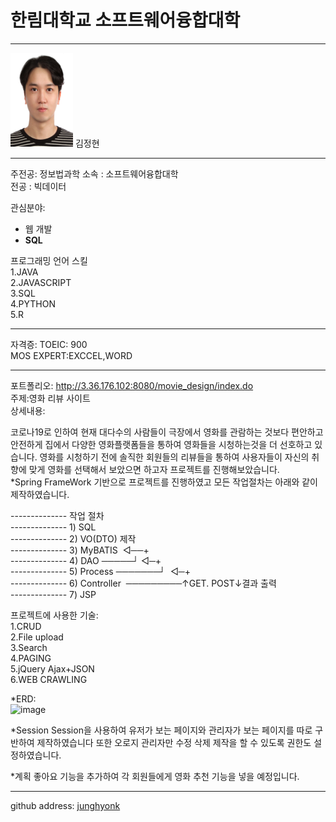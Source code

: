 # 한림대학교 소프트웨어융합대학
---
<img src=https://github.com/junghyonk/Resume/blob/main/%EA%B9%80%EC%A0%95%ED%98%84.jpg height=150 width=100>   
김정현

---
주전공: 정보법과학
소속 : 소프트웨어융합대학   
전공 : 빅데이터   

관심분야:
* 웹 개발
* **SQL**


프로그래밍 언어 스킬   
1.JAVA   
2.JAVASCRIPT    
3.SQL    
4.PYTHON   
5.R

----
자격증:
TOEIC: 900   
MOS EXPERT:EXCCEL,WORD

-------------
포트폴리오:
http://3.36.176.102:8080/movie_design/index.do   
주제:영화 리뷰 사이트   
상세내용:   

코로나19로 인하여 현재 대다수의 사람들이 극장에서 영화를 관람하는 것보다 편안하고 안전하게 집에서 다양한 영화플랫폼들을 통하여 영화들을 시청하는것을 더 선호하고 있습니다. 영화를 시청하기 전에 솔직한 회원들의 리뷰들을 통하여 사용자들이 자신의 취향에 맞게 영화를 선택해서 보았으면 하고자 프로젝트를 진행해보았습니다.   
*Spring FrameWork 기반으로 프로젝트를 진행하였고 모든 작업절차는 아래와  같이 제작하였습니다.

 -------------- 작업 절차   
-------------- 1) SQL   
-------------- 2) VO(DTO) 제작   
-------------- 3) MyBATIS  ◁──+   
-------------- 4) DAO ─────┘ ◁─+   
-------------- 5) Process ───────┘  ◁─+   
-------------- 6) Controller  ─────────↑GET. POST↓결과 출력   
-------------- 7) JSP    
                
                
프로젝트에 사용한 기술:  
1.CRUD   
2.File upload   
3.Search   
4.PAGING   
5.jQuery Ajax+JSON   
6.WEB CRAWLING   

*ERD:   
![image](https://user-images.githubusercontent.com/55689576/123955383-801bab80-d9e4-11eb-967f-6a21f303bf3c.png)


*Session
Session을 사용하여 유저가 보는 페이지와 관리자가 보는 페이지를 따로 구반하여 제작하였습니다 또한 오로지 관리자만 수정 삭제 제작을 할 수 있도록 권한도 설정하였습니다. 

*계획
좋아요 기능을 추가하여 각 회원들에게 영화 추천 기능을 넣을 예정입니다. 


-------------
github address: [junghyonk][github]   

[github]:http://github.com/junghyonk
